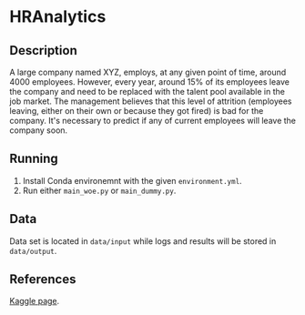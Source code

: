 # HRAnalytics
## Description
A large company named XYZ, employs, at any given point of time, around 4000 employees. However, every year, around 15% of its employees leave the company and need to be replaced with the talent pool available in the job market. The management believes that this level of attrition (employees leaving, either on their own or because they got fired) is bad for the company. It's necessary to predict if any of current employees will leave the company soon.

## Running
1. Install Conda environemnt with the given `environment.yml`.
2. Run either `main_woe.py` or `main_dummy.py`.

## Data
Data set is located in `data/input` while logs and results will be stored in `data/output`.

## References
[Kaggle page](https://www.kaggle.com/vjchoudhary7/hr-analytics-case-study).
